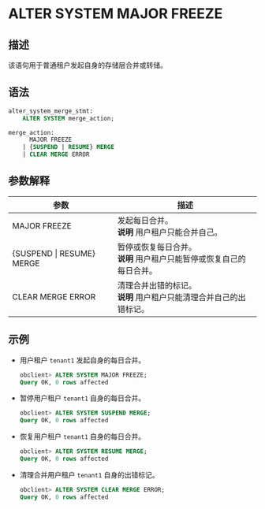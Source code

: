 ALTER SYSTEM MAJOR FREEZE 
==========================



描述 
-----------------------

该语句用于普通租户发起自身的存储层合并或转储。


语法 
-----------------------

```sql
alter_system_merge_stmt:
    ALTER SYSTEM merge_action;

merge_action:
      MAJOR FREEZE   
    | {SUSPEND | RESUME} MERGE 
    | CLEAR MERGE ERROR 

```



参数解释 
-------------------------



|          **参数**           |      **描述**      |
|---------------------------|------------------|
| MAJOR FREEZE              | 发起每日合并。<br>**说明** 用户租户只能合并自己。       |
| {SUSPEND \| RESUME} MERGE | 暂停或恢复每日合并。<br>**说明** 用户租户只能暂停或恢复自己的每日合并。       |
| CLEAR MERGE ERROR         | 清理合并出错的标记。<br>**说明** 用户租户只能清理合并自己的出错标记。       |




示例 
-----------------------

* 用户租户 `tenant1` 发起自身的每日合并。

  ```sql
  obclient> ALTER SYSTEM MAJOR FREEZE;
  Query OK, 0 rows affected
  ```

* 暂停用户租户 `tenant1` 自身的每日合并。
  ```sql
  obclient> ALTER SYSTEM SUSPEND MERGE;
  Query OK, 0 rows affected
  ```


* 恢复用户租户 `tenant1` 自身的每日合并。
  ```sql
  obclient> ALTER SYSTEM RESUME MERGE;
  Query OK, 0 rows affected
  ```

* 清理合并用户租户 `tenant1` 自身的出错标记。
  ```sql
  obclient> ALTER SYSTEM CLEAR MERGE ERROR;
  Query OK, 0 rows affected
  ```